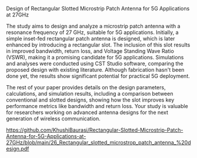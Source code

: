 Design of Rectangular Slotted Microstrip Patch
Antenna for 5G Applications at 27GHz

The study aims to design and analyze a microstrip patch antenna with a resonance frequency of 27 GHz, suitable for 5G applications. Initially, a simple inset-fed rectangular patch antenna is designed, which is later enhanced by introducing a rectangular slot. The inclusion of this slot results in improved bandwidth, return loss, and Voltage Standing Wave Ratio (VSWR), making it a promising candidate for 5G applications. Simulations and analyses were conducted using CST Studio software, comparing the proposed design with existing literature. Although fabrication hasn't been done yet, the results show significant potential for practical 5G deployment.

The rest of your paper provides details on the design parameters, calculations, and simulation results, including a comparison between conventional and slotted designs, showing how the slot improves key performance metrics like bandwidth and return loss. Your study is valuable for researchers working on advanced antenna designs for the next generation of wireless communication.



https://github.com/KhushiBaurasi/Rectangular-Slotted-Microstrip-Patch-Antenna-for-5G-Applications-at-27GHz/blob/main/26_Rectangular_slotted_microstrop_patch_antenna_%20design.pdf
